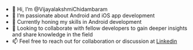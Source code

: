 - 👋 Hi, I’m @VijayalakshmiChidambaram
- 🚀 I’m passionate about Android and iOS app development
- 📱 Currently honing my skills in Android development
- 🤝 Looking to collaborate with fellow developers to gain deeper insights and share knowledge in the field
- 📫 Feel free to reach out for collaboration or discussion at [Linkedin](https://www.linkedin.com/in/vijayalakshmi-chidambaram-5924a279/)

<!---
VijayalakshmiChidambaram/VijayalakshmiChidambaram is a ✨ special ✨ repository because its `README.md` (this file) appears on your GitHub profile.
You can click the Preview link to take a look at your changes.
--->
